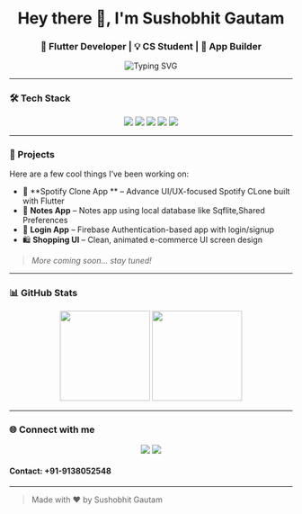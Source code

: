 <h1 align="center">Hey there 👋, I'm Sushobhit Gautam</h1>
<h3 align="center">🚀 Flutter Developer | 💡 CS Student | 📱 App Builder</h3>

<div align="center">
  <img src="https://readme-typing-svg.demolab.com?font=Fira+Code&size=22&pause=700&color=00FFAB&width=400&lines=Flutter+Developer;UI%2FUX+Lover;Building+beautiful+mobile+apps;Learning+Git%2C+Firebase%2C+APIs" alt="Typing SVG" />
</div>

---

### 🛠️ Tech Stack

<p align="center">
  <img src="https://img.shields.io/badge/Flutter-02569B?style=for-the-badge&logo=flutter&logoColor=white"/>
  <img src="https://img.shields.io/badge/Dart-0175C2?style=for-the-badge&logo=dart&logoColor=white"/>
  <img src="https://img.shields.io/badge/Firebase-FFCA28?style=for-the-badge&logo=firebase&logoColor=black"/>
  <img src="https://img.shields.io/badge/Git-F05032?style=for-the-badge&logo=git&logoColor=white"/>
  <img src="https://img.shields.io/badge/GitHub-181717?style=for-the-badge&logo=github&logoColor=white"/>
</p>

---

### 💼 Projects

Here are a few cool things I’ve been working on:

- 📱 **Spotify Clone App ** – Advance UI/UX-focused Spotify CLone built with Flutter
- 🧠 **Notes App** – Notes app using local database like Sqflite,Shared Preferences
- 🔐 **Login App** – Firebase Authentication-based app with login/signup
- 🛍️ **Shopping UI** – Clean, animated e-commerce UI screen design

> _More coming soon... stay tuned!_

---

### 📊 GitHub Stats

<p align="center">
  <img src="https://github-readme-stats.vercel.app/api?username=SushobhitGautam&show_icons=true&theme=radical" height="160"/>
  <img src="https://github-readme-stats.vercel.app/api/top-langs/?username=SushobhitGautam&layout=compact&theme=radical" height="160"/>
</p>

---

### 🌐 Connect with me

<p align="center">
  <a href="http://linkedin.com/in/sushobhit-gautam" target="_blank"><img src="https://img.shields.io/badge/LinkedIn-blue?style=for-the-badge&logo=linkedin&logoColor=white"/></a>
  <a href="sushobhitg12@gmail.com"><img src="https://img.shields.io/badge/Gmail-D14836?style=for-the-badge&logo=gmail&logoColor=white"/></a>
  <h4>Contact: +91-9138052548 </h4>
</p>

---

> Made with ❤️ by Sushobhit Gautam




